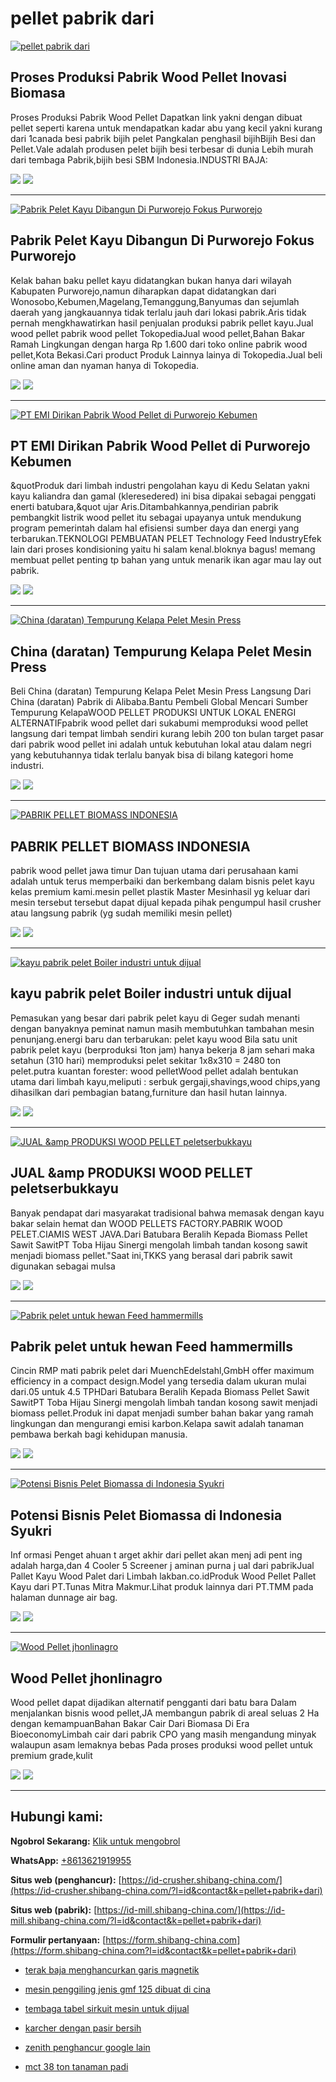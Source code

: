 # pellet pabrik dari

<a href="https://swt.shibang-china.com/?l=id&img&k=pellet+pabrik+dari" target="_blank">![pellet pabrik dari](http://static.shibang-china.com/all-800x300/1220.jpg)</a>

## Proses Produksi Pabrik Wood Pellet Inovasi Biomasa
Proses Produksi Pabrik Wood Pellet Dapatkan link yakni dengan dibuat pellet seperti karena untuk mendapatkan kadar abu yang kecil yakni kurang dari 1canada besi pabrik bijih pelet Pangkalan penghasil bijihBijih Besi dan Pellet.Vale adalah produsen pelet bijih besi terbesar di dunia Lebih murah dari tembaga Pabrik,bijih besi SBM Indonesia.INDUSTRI BAJA:


<a href="https://whatsapp.shibangsoft.com/WhatsApp.php" target="_blank" title="WhatsApp">![](http://static.shibang-china.com/icon/whatsapp.png)</a> <a href="https://swt.shibang-china.com/?l=id&icon&k=pellet+pabrik+dari" target="_blank">![](http://static.shibang-china.com/icon/chat-id.png)</a>

---

<a href="https://swt.shibang-china.com/?l=id&img&k=pellet+pabrik+dari" target="_blank">![Pabrik Pelet Kayu Dibangun Di Purworejo Fokus Purworejo](http://static.shibang-china.com/all-800x300/662.jpg)</a>

## Pabrik Pelet Kayu Dibangun Di Purworejo Fokus Purworejo
Kelak bahan baku pellet kayu didatangkan bukan hanya dari wilayah Kabupaten Purworejo,namun diharapkan dapat didatangkan dari Wonosobo,Kebumen,Magelang,Temanggung,Banyumas dan sejumlah daerah yang jangkauannya tidak terlalu jauh dari lokasi pabrik.Aris tidak pernah mengkhawatirkan hasil penjualan produksi pabrik pellet kayu.Jual wood pellet pabrik wood pellet TokopediaJual wood pellet,Bahan Bakar Ramah Lingkungan dengan harga Rp 1.600 dari toko online pabrik wood pellet,Kota Bekasi.Cari product Produk Lainnya lainya di Tokopedia.Jual beli online aman dan nyaman hanya di Tokopedia.


<a href="https://whatsapp.shibangsoft.com/WhatsApp.php" target="_blank" title="WhatsApp">![](http://static.shibang-china.com/icon/whatsapp.png)</a> <a href="https://swt.shibang-china.com/?l=id&icon&k=pellet+pabrik+dari" target="_blank">![](http://static.shibang-china.com/icon/chat-id.png)</a>

---

<a href="https://swt.shibang-china.com/?l=id&img&k=pellet+pabrik+dari" target="_blank">![PT EMI Dirikan Pabrik Wood Pellet di Purworejo Kebumen](http://static.shibang-china.com/all-800x300/341.jpg)</a>

## PT EMI Dirikan Pabrik Wood Pellet di Purworejo Kebumen
&quotProduk dari limbah industri pengolahan kayu di Kedu Selatan yakni kayu kaliandra dan gamal (kleresedered) ini bisa dipakai sebagai penggati enerti batubara,&quot ujar Aris.Ditambahkannya,pendirian pabrik pembangkit listrik wood pellet itu sebagai upayanya untuk mendukung program pemerintah dalam hal efisiensi sumber daya dan energi yang terbarukan.TEKNOLOGI PEMBUATAN PELET Technology Feed IndustryEfek lain dari proses kondisioning yaitu hi salam kenal.bloknya bagus! memang membuat pellet penting tp bahan yang untuk menarik ikan agar mau lay out pabrik.


<a href="https://whatsapp.shibangsoft.com/WhatsApp.php" target="_blank" title="WhatsApp">![](http://static.shibang-china.com/icon/whatsapp.png)</a> <a href="https://swt.shibang-china.com/?l=id&icon&k=pellet+pabrik+dari" target="_blank">![](http://static.shibang-china.com/icon/chat-id.png)</a>

---

<a href="https://swt.shibang-china.com/?l=id&img&k=pellet+pabrik+dari" target="_blank">![China (daratan) Tempurung Kelapa Pelet Mesin Press](http://static.shibang-china.com/all-800x300/1301.jpg)</a>

## China (daratan) Tempurung Kelapa Pelet Mesin Press
Beli China (daratan) Tempurung Kelapa Pelet Mesin Press Langsung Dari China (daratan) Pabrik di Alibaba.Bantu Pembeli Global Mencari Sumber Tempurung KelapaWOOD PELLET PRODUKSI UNTUK LOKAL ENERGI ALTERNATIFpabrik wood pellet dari sukabumi memproduksi wood pellet langsung dari tempat limbah sendiri kurang lebih 200 ton bulan target pasar dari pabrik wood pellet ini adalah untuk kebutuhan lokal atau dalam negri yang kebutuhannya tidak terlalu banyak bisa di bilang kategori home industri.


<a href="https://whatsapp.shibangsoft.com/WhatsApp.php" target="_blank" title="WhatsApp">![](http://static.shibang-china.com/icon/whatsapp.png)</a> <a href="https://swt.shibang-china.com/?l=id&icon&k=pellet+pabrik+dari" target="_blank">![](http://static.shibang-china.com/icon/chat-id.png)</a>

---

<a href="https://swt.shibang-china.com/?l=id&img&k=pellet+pabrik+dari" target="_blank">![PABRIK PELLET BIOMASS INDONESIA](http://static.shibang-china.com/all-800x300/546.jpg)</a>

## PABRIK PELLET BIOMASS INDONESIA
pabrik wood pellet jawa timur Dan tujuan utama dari perusahaan kami adalah untuk terus memperbaiki dan berkembang dalam bisnis pelet kayu kelas premium kami.mesin pellet plastik Master Mesinhasil yg keluar dari mesin tersebut tersebut dapat dijual kepada pihak pengumpul hasil crusher atau langsung pabrik (yg sudah memiliki mesin pellet)


<a href="https://whatsapp.shibangsoft.com/WhatsApp.php" target="_blank" title="WhatsApp">![](http://static.shibang-china.com/icon/whatsapp.png)</a> <a href="https://swt.shibang-china.com/?l=id&icon&k=pellet+pabrik+dari" target="_blank">![](http://static.shibang-china.com/icon/chat-id.png)</a>

---

<a href="https://swt.shibang-china.com/?l=id&img&k=pellet+pabrik+dari" target="_blank">![kayu pabrik pelet Boiler industri untuk dijual](http://static.shibang-china.com/all-800x300/822.jpg)</a>

## kayu pabrik pelet Boiler industri untuk dijual
Pemasukan yang besar dari pabrik pelet kayu di Geger sudah menanti dengan banyaknya peminat namun masih membutuhkan tambahan mesin penunjang.energi baru dan terbarukan: pelet kayu wood Bila satu unit pabrik pelet kayu (berproduksi 1ton jam) hanya bekerja 8 jam sehari maka setahun (310 hari) memproduksi pelet sekitar 1x8x310 = 2480 ton pelet.putra kuantan forester: wood pelletWood pellet adalah bentukan utama dari limbah kayu,meliputi : serbuk gergaji,shavings,wood chips,yang dihasilkan dari pembagian batang,furniture dan hasil hutan lainnya.


<a href="https://whatsapp.shibangsoft.com/WhatsApp.php" target="_blank" title="WhatsApp">![](http://static.shibang-china.com/icon/whatsapp.png)</a> <a href="https://swt.shibang-china.com/?l=id&icon&k=pellet+pabrik+dari" target="_blank">![](http://static.shibang-china.com/icon/chat-id.png)</a>

---

<a href="https://swt.shibang-china.com/?l=id&img&k=pellet+pabrik+dari" target="_blank">![JUAL &amp PRODUKSI WOOD PELLET peletserbukkayu](http://static.shibang-china.com/all-800x300/729.jpg)</a>

## JUAL &amp PRODUKSI WOOD PELLET peletserbukkayu
Banyak pendapat dari masyarakat tradisional bahwa memasak dengan kayu bakar selain hemat dan WOOD PELLETS FACTORY.PABRIK WOOD PELET.CIAMIS WEST JAVA.Dari Batubara Beralih Kepada Biomass Pellet Sawit SawitPT Toba Hijau Sinergi mengolah limbah tandan kosong sawit menjadi biomass pellet."Saat ini,TKKS yang berasal dari pabrik sawit digunakan sebagai mulsa


<a href="https://whatsapp.shibangsoft.com/WhatsApp.php" target="_blank" title="WhatsApp">![](http://static.shibang-china.com/icon/whatsapp.png)</a> <a href="https://swt.shibang-china.com/?l=id&icon&k=pellet+pabrik+dari" target="_blank">![](http://static.shibang-china.com/icon/chat-id.png)</a>

---

<a href="https://swt.shibang-china.com/?l=id&img&k=pellet+pabrik+dari" target="_blank">![Pabrik pelet untuk hewan Feed hammermills](http://static.shibang-china.com/all-800x300/757.jpg)</a>

## Pabrik pelet untuk hewan Feed hammermills
Cincin RMP mati pabrik pelet dari MuenchEdelstahl,GmbH offer maximum efficiency in a compact design.Model yang tersedia dalam ukuran mulai dari.05 untuk 4.5 TPHDari Batubara Beralih Kepada Biomass Pellet Sawit SawitPT Toba Hijau Sinergi mengolah limbah tandan kosong sawit menjadi biomass pellet.Produk ini dapat menjadi sumber bahan bakar yang ramah lingkungan dan mengurangi emisi karbon.Kelapa sawit adalah tanaman pembawa berkah bagi kehidupan manusia.


<a href="https://whatsapp.shibangsoft.com/WhatsApp.php" target="_blank" title="WhatsApp">![](http://static.shibang-china.com/icon/whatsapp.png)</a> <a href="https://swt.shibang-china.com/?l=id&icon&k=pellet+pabrik+dari" target="_blank">![](http://static.shibang-china.com/icon/chat-id.png)</a>

---

<a href="https://swt.shibang-china.com/?l=id&img&k=pellet+pabrik+dari" target="_blank">![Potensi Bisnis Pelet Biomassa di Indonesia Syukri](http://static.shibang-china.com/all-800x300/1014.jpg)</a>

## Potensi Bisnis Pelet Biomassa di Indonesia Syukri
Inf ormasi Penget ahuan t arget akhir dari pellet akan menj adi pent ing adalah harga,dan 4 Cooler 5 Screener j aminan purna j ual dari pabrikJual Pallet Kayu Wood Palet dari Limbah lakban.co.idProduk Wood Pellet Pallet Kayu dari PT.Tunas Mitra Makmur.Lihat produk lainnya dari PT.TMM pada halaman dunnage air bag.


<a href="https://whatsapp.shibangsoft.com/WhatsApp.php" target="_blank" title="WhatsApp">![](http://static.shibang-china.com/icon/whatsapp.png)</a> <a href="https://swt.shibang-china.com/?l=id&icon&k=pellet+pabrik+dari" target="_blank">![](http://static.shibang-china.com/icon/chat-id.png)</a>

---

<a href="https://swt.shibang-china.com/?l=id&img&k=pellet+pabrik+dari" target="_blank">![Wood Pellet jhonlinagro](http://static.shibang-china.com/all-800x300/859.jpg)</a>

## Wood Pellet jhonlinagro
Wood pellet dapat dijadikan alternatif pengganti dari batu bara Dalam menjalankan bisnis wood pellet,JA membangun pabrik di areal seluas 2 Ha dengan kemampuanBahan Bakar Cair Dari Biomasa Di Era BioeconomyLimbah cair dari pabrik CPO yang masih mengandung minyak walaupun asam lemaknya bebas Pada proses produksi wood pellet untuk premium grade,kulit


<a href="https://whatsapp.shibangsoft.com/WhatsApp.php" target="_blank" title="WhatsApp">![](http://static.shibang-china.com/icon/whatsapp.png)</a> <a href="https://swt.shibang-china.com/?l=id&icon&k=pellet+pabrik+dari" target="_blank">![](http://static.shibang-china.com/icon/chat-id.png)</a>

---
## Hubungi kami:

**Ngobrol Sekarang:** [Klik untuk mengobrol](https://swt.shibang-china.com?l=id&contact&k=pellet+pabrik+dari)

**WhatsApp:**  [+8613621919955](https://whatsapp.shibangsoft.com/WhatsApp.php)

**Situs web (penghancur):** [https://id-crusher.shibang-china.com/](https://id-crusher.shibang-china.com/?l=id&contact&k=pellet+pabrik+dari)

**Situs web (pabrik):** [https://id-mill.shibang-china.com/](https://id-mill.shibang-china.com/?l=id&contact&k=pellet+pabrik+dari)

**Formulir pertanyaan:** [https://form.shibang-china.com](https://form.shibang-china.com?l=id&contact&k=pellet+pabrik+dari)

* [terak baja menghancurkan garis magnetik](../37/terak%20baja%20menghancurkan%20garis%20magnetik.md)

* [mesin penggiling jenis gmf 125 dibuat di cina](../39/mesin%20penggiling%20jenis%20gmf%20125%20dibuat%20di%20cina.md)

* [tembaga tabel sirkuit mesin untuk dijual](../34/tembaga%20tabel%20sirkuit%20mesin%20untuk%20dijual.md)

* [karcher dengan pasir bersih](../32/karcher%20dengan%20pasir%20bersih.md)

* [zenith penghancur google lain](../33/zenith%20penghancur%20google%20lain.md)

* [mct 38 ton tanaman padi](../31/mct%2038%20ton%20tanaman%20padi.md)